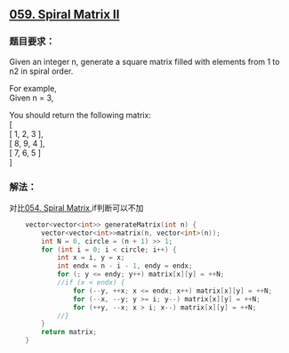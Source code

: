 ## [059. Spiral Matrix II](https://leetcode.com/problems/spiral-matrix-ii/#/description)
### 题目要求：
Given an integer n, generate a square matrix filled with elements from 1 to n2 in spiral order.

For example,<br>
Given n = 3,

You should return the following matrix:<br>
[<br>
 [ 1, 2, 3 ],<br>
 [ 8, 9, 4 ],<br>
 [ 7, 6, 5 ]<br>
]
### 解法：
对比[054. Spiral Matrix](https://github.com/Harry-Li/leetcode/tree/master/054.%20Spiral%20Matrix),if判断可以不加
```c
	vector<vector<int>> generateMatrix(int n) {
		vector<vector<int>>matrix(n, vector<int>(n));
		int N = 0, circle = (n + 1) >> 1;
		for (int i = 0; i < circle; i++) {
			int x = i, y = x;
			int endx = n - i - 1, endy = endx;
			for (; y <= endy; y++) matrix[x][y] = ++N;
			//if (x < endx) {
				for (--y, ++x; x <= endx; x++) matrix[x][y] = ++N;
				for (--x, --y; y >= i; y--) matrix[x][y] = ++N;
				for (++y, --x; x > i; x--) matrix[x][y] = ++N;
			//}
		}
		return matrix;
	}
```

